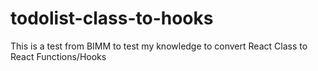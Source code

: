 # todolist-class-to-hooks
This is a test from BIMM to test my knowledge to convert React Class to React Functions/Hooks
